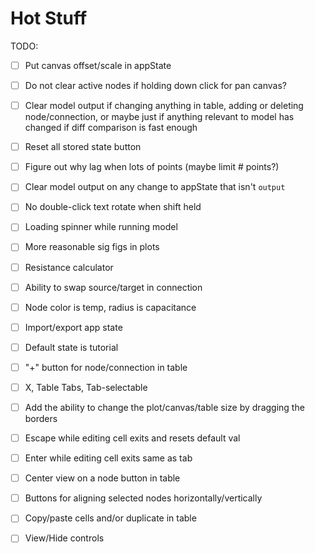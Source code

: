 # Hot Stuff

TODO:
- [ ] Put canvas offset/scale in appState
- [ ] Do not clear active nodes if holding down click for pan canvas?
- [ ] Clear model output if changing anything in table, adding or deleting node/connection, or maybe just if anything relevant to model has changed if diff comparison is fast enough 
- [ ] Reset all stored state button
- [ ] Figure out why lag when lots of points (maybe limit # points?)
- [ ] Clear model output on any change to appState that isn't `output`
- [ ] No double-click text rotate when shift held
- [ ] Loading spinner while running model
- [ ] More reasonable sig figs in plots
- [ ] Resistance calculator
- [ ] Ability to swap source/target in connection
- [ ] Node color is temp, radius is capacitance
- [ ] Import/export app state
- [ ] Default state is tutorial
- [ ] "+" button for node/connection in table
- [ ] X, Table Tabs, Tab-selectable
- [ ] Add the ability to change the plot/canvas/table size by dragging the borders

- [ ] Escape while editing cell exits and resets default val
- [ ] Enter while editing cell exits same as tab
- [ ] Center view on a node button in table
- [ ] Buttons for aligning selected nodes horizontally/vertically
- [ ] Copy/paste cells and/or duplicate in table
- [ ] View/Hide controls
